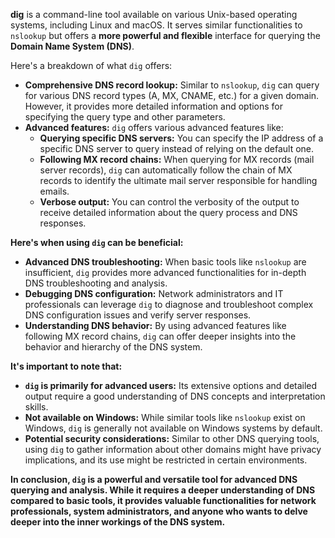 **dig** is a command-line tool available on various Unix-based operating systems, including Linux and macOS. It serves similar functionalities to `nslookup` but offers a **more powerful and flexible** interface for querying the **Domain Name System (DNS)**.

Here's a breakdown of what `dig` offers:

- **Comprehensive DNS record lookup:** Similar to `nslookup`, `dig` can query for various DNS record types (A, MX, CNAME, etc.) for a given domain. However, it provides more detailed information and options for specifying the query type and other parameters.
- **Advanced features:** `dig` offers various advanced features like:
    - **Querying specific DNS servers:** You can specify the IP address of a specific DNS server to query instead of relying on the default one.
    - **Following MX record chains:** When querying for MX records (mail server records), `dig` can automatically follow the chain of MX records to identify the ultimate mail server responsible for handling emails.
    - **Verbose output:** You can control the verbosity of the output to receive detailed information about the query process and DNS responses.

**Here's when using `dig` can be beneficial:**

- **Advanced DNS troubleshooting:** When basic tools like `nslookup` are insufficient, `dig` provides more advanced functionalities for in-depth DNS troubleshooting and analysis.
- **Debugging DNS configuration:** Network administrators and IT professionals can leverage `dig` to diagnose and troubleshoot complex DNS configuration issues and verify server responses.
- **Understanding DNS behavior:** By using advanced features like following MX record chains, `dig` can offer deeper insights into the behavior and hierarchy of the DNS system.

**It's important to note that:**

- **`dig` is primarily for advanced users:** Its extensive options and detailed output require a good understanding of DNS concepts and interpretation skills.
- **Not available on Windows:** While similar tools like `nslookup` exist on Windows, `dig` is generally not available on Windows systems by default.
- **Potential security considerations:** Similar to other DNS querying tools, using `dig` to gather information about other domains might have privacy implications, and its use might be restricted in certain environments.

**In conclusion, `dig` is a powerful and versatile tool for advanced DNS querying and analysis. While it requires a deeper understanding of DNS compared to basic tools, it provides valuable functionalities for network professionals, system administrators, and anyone who wants to delve deeper into the inner workings of the DNS system.**
